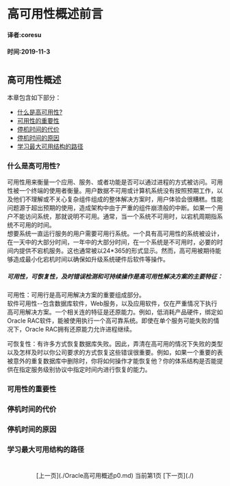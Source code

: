 # 高可用性概述前言   
#### 译者:coresu  
#### 时间:2019-11-3   
#  
## 高可用性概述  

本章包含如下部分：  

* [什么是高可用性?](#什么是高可用性?)  
* [可用性的重要性](#)   
* [停机时间的代价](#停机时间的代价)  
* [停机时间的原因](#停机时间的原因)   
* [学习最大可用结构的路径](#学习最大可用结构的路径)

### 什么是高可用性?    
可用性用来衡量一个应用、服务、或者功能是否可以通过进程的方式被访问。可用性被一个终端的使用者衡量。用户数据不可用或计算机系统没有按照预期工作，以及他们不理解或不关心复杂组件组成的整体解决方案时，用户体验会很糟糕。性能问题源于超出预期的使用，造成架构中由于严重的组件崩溃般的中断。如果一个用户不能访问系统，那就说明不可用。通常，当一个系统不可用时，以宕机周期指系统不可用的时间。  
想要系统一直运行服务的用户需要可用行系统。一个具有高可用性的系统被设计，在一天中的大部分时间，一年中的大部分时间，在一个系统是不可用时，必要的时间内提供不宕机服务。这也通常被以24*365的形式显示。然而，高可用被期待能够造成最小化宕机时间以确保如升级系统硬件后软件等操作。


##### 可用性，可恢复性，及时错误检测和可持续操作是高可用性解决方案的主要特征：  
可用性：可用行是高可用解决方案的重要组成部分。   
软件可用性--包含数据库软件，Web服务，以及应用软件，仅在严重情况下执行高可用解决方案。一个相关连的特征是还原能力。例如，低消耗产品硬件，绑定如Oracle RAC软件，能被使用执行一个高可靠系统。即使在单个服务可能失败的情况下，Oracle RAC拥有还原能力允许进程继续。

可恢复性：有许多方式恢复数据库失败。因此，弄清在高可用的情况下失败的类型以及怎样及时以你公司要求的方式恢复这些错误很重要。例如，如果一个重要的表被意外的重复数据库中删除时，你将如何操作才能恢复他？你的体系结构是否能提供在指定服务级别协议中指定时间内进行恢复的能力。


### 可用性的重要性    



### 停机时间的代价  


### 停机时间的原因



### 学习最大可用结构的路径


#
<div align="center"> [上一页](./Oracle高可用概述p0.md)  当前第1页  [下一页](./)</div>


#













